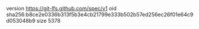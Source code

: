 version https://git-lfs.github.com/spec/v1
oid sha256:b8ce2e0336b313f5b3e4cb21799e333b502b57ed256ec26f01e64c9d053048b9
size 5378
